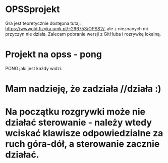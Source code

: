 # OPSSprojekt
Gra jest teoretycznie dostępna tutaj: https://wwwold.fizyka.umk.pl/~296753/OPSS2/, ale z nieznanych mi przyczyn nie działa. Zalecam pobranie wersji z GitHuba i rozrywkę lokalną.
# Projekt na opss - pong
PONG jaki jest każdy widzi.
# Mam nadzieję, że zadziała //działa :)

# Na początku rozgrywki może nie działać sterowanie - należy wtedy wciskać klawisze odpowiedzialne za ruch góra-dół, a sterowanie zacznie działać.
